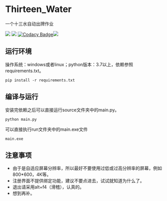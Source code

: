 # Thirteen_Water
一个十三水自动出牌作业

![](https://img.shields.io/badge/language-python-yellow.svg) ![](https://img.shields.io/apm/l/vim-mode.svg) [![Codacy Badge](https://api.codacy.com/project/badge/Grade/d8958cb5aedf4575b9cc25461f2c7e68)](https://www.codacy.com/manual/pullself/Thirteen_Warter?utm_source=github.com&amp;utm_medium=referral&amp;utm_content=pullself/Thirteen_Warter&amp;utm_campaign=Badge_Grade)![](https://travis-ci.org/pullself/Thirteen_Warter.svg?branch=master)

## 运行环境
操作系统：windows或者linux；python版本：3.7以上，依赖参照requirements.txt。

```
pip install -r requirements.txt
```

## 编译与运行
安装完依赖之后可以直接运行source文件夹中的main.py。
```
python main.py
```
可以直接执行run文件夹中的main.exe文件
```
main.exe
```
## 注意事项

- 由于是自适应屏幕分辨率，所以最好不要使用过低或过高分辨率的屏幕，例如800*600，4K等。
- 注册界面不提供绑定功能，建议不要点进去，试试就知道为什么了。
- 退出请采用alt+f4（滑稽），认真的。
- 想到再补。
